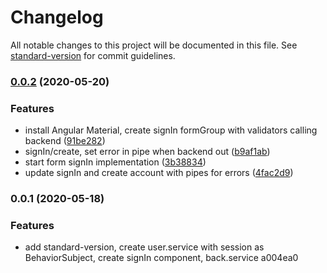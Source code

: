 # Changelog

All notable changes to this project will be documented in this file. See [standard-version](https://github.com/conventional-changelog/standard-version) for commit guidelines.

### [0.0.2](https://github.com/Math1987/enigmafrontend/compare/v0.0.1...v0.0.2) (2020-05-20)


### Features

* install Angular Material, create signIn formGroup with validators calling backend ([91be282](https://github.com/Math1987/enigmafrontend/commit/91be2828d656c15d9215d250625c18d3844e5d11))
* signIn/create, set error in pipe when backend out ([b9af1ab](https://github.com/Math1987/enigmafrontend/commit/b9af1ab962a20245bf90f740fc42f4ed07dc0105))
* start form signIn implementation ([3b38834](https://github.com/Math1987/enigmafrontend/commit/3b38834968a1d0137c05e16e3608afd355aec414))
* update signIn and create account with pipes for errors ([4fac2d9](https://github.com/Math1987/enigmafrontend/commit/4fac2d90b3cb395c957d40d45ffb0746f9f69a1a))

### 0.0.1 (2020-05-18)


### Features

* add standard-version, create user.service with session as BehaviorSubject, create signIn component, back.service a004ea0
